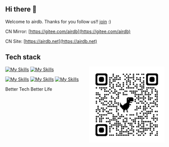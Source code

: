 
## Hi there 👋

Welcome to airdb.  Thanks for you follow us!! [join](https://github.com/airdb/mgmt/blob/main/Join_us.md) :)  

CN Mirror: [https://gitee.com/airdb](https://gitee.com/airdb)

CN Site: [https://airdb.net](https://airdb.net)


## Tech stack
<a href="https://airdb.github.io"><img width="240" align="right" src="https://raw.githubusercontent.com/deancn/deancn/main/imgs/qrcode_do_good_thing.png"></a>
[![My Skills](https://skillicons.dev/icons?i=github,aws,gcp,azure&perline=6)](https://skillicons.dev)
[![My Skills](https://skillicons.dev/icons?i=linux,bash,vim,git&perline=6)](https://skillicons.dev)

[![My Skills](https://skillicons.dev/icons?i=kubernetes,docker,jenkins,nginx,grafana&perline=10)](https://skillicons.dev)
[![My Skills](https://skillicons.dev/icons?i=vscode,nodejs,vscode,c,vue,go,lua,unity,ts,py&perline=10)](https://skillicons.dev)
[![My Skills](https://skillicons.dev/icons?i=figma,svg,ps&perline=10)](https://skillicons.dev)


<!--

**Here are some ideas to get you started:**

🙋‍♀️ A short introduction - what is your organization all about?
🌈 Contribution guidelines - how can the community get involved?
👩‍💻 Useful resources - where can the community find your docs? Is there anything else the community should know?
🍿 Fun facts - what does your team eat for breakfast?
🧙 Remember, you can do mighty things with the power of [Markdown](https://docs.github.com/github/writing-on-github/getting-started-with-writing-and-formatting-on-github/basic-writing-and-formatting-syntax)
-->

Better Tech Better Life
